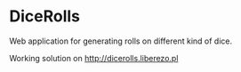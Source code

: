 # DiceRolls
Web application for generating rolls on different kind of dice.

Working solution on http://dicerolls.liberezo.pl
